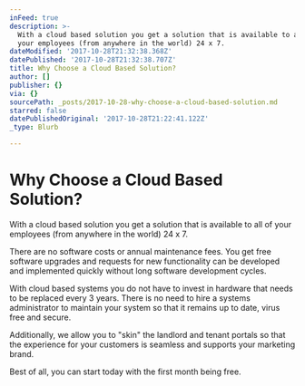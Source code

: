 ```yaml
---
inFeed: true
description: >-
  With a cloud based solution you get a solution that is available to all of
  your employees (from anywhere in the world) 24 x 7.
dateModified: '2017-10-28T21:32:38.368Z'
datePublished: '2017-10-28T21:32:38.707Z'
title: Why Choose a Cloud Based Solution?
author: []
publisher: {}
via: {}
sourcePath: _posts/2017-10-28-why-choose-a-cloud-based-solution.md
starred: false
datePublishedOriginal: '2017-10-28T21:22:41.122Z'
_type: Blurb

---
```

# Why Choose a Cloud Based Solution?

With a cloud based solution you get a solution that is available to all of your employees (from anywhere in the world) 24 x 7\.

There are no software costs or annual maintenance fees. You get free software upgrades and requests for new functionality can be developed and implemented quickly without long software development cycles.

With cloud based systems you do not have to invest in hardware that needs to be replaced every 3 years. There is no need to hire a systems administrator to maintain your system so that it remains up to date, virus free and secure.

Additionally, we allow you to "skin" the landlord and tenant portals so that the experience for your customers is seamless and supports your marketing brand.

Best of all, you can start today with the first month being free.